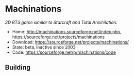 # Machinations

_3D RTS game similar to Starcraft and Total Annihilation._

- Home: http://machinations.sourceforge.net/index.php, https://sourceforge.net/projects/machinations
- Download: https://sourceforge.net/projects/machinations/
- State: beta, inactive since 2003
- Code: https://sourceforge.net/p/machinations/code

## Building

